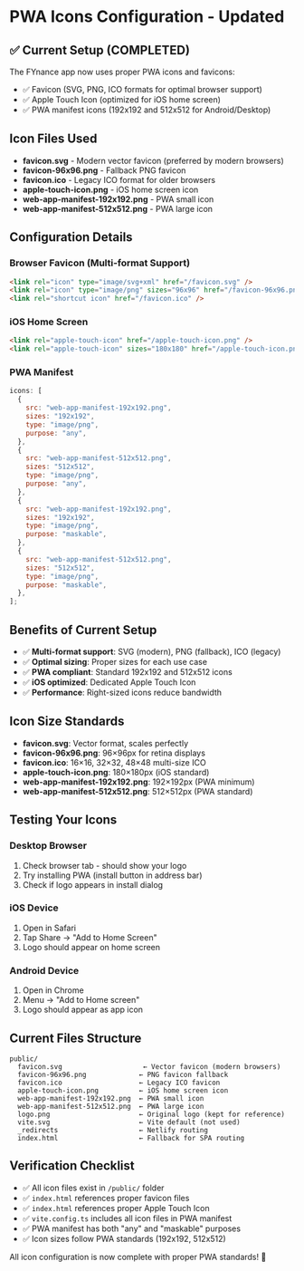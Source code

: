 # PWA Icons Configuration - Updated

## ✅ Current Setup (COMPLETED)

The FYnance app now uses proper PWA icons and favicons:

- ✅ Favicon (SVG, PNG, ICO formats for optimal browser support)
- ✅ Apple Touch Icon (optimized for iOS home screen)
- ✅ PWA manifest icons (192x192 and 512x512 for Android/Desktop)

## Icon Files Used

- **favicon.svg** - Modern vector favicon (preferred by modern browsers)
- **favicon-96x96.png** - Fallback PNG favicon
- **favicon.ico** - Legacy ICO format for older browsers
- **apple-touch-icon.png** - iOS home screen icon
- **web-app-manifest-192x192.png** - PWA small icon
- **web-app-manifest-512x512.png** - PWA large icon

## Configuration Details

### Browser Favicon (Multi-format Support)

```html
<link rel="icon" type="image/svg+xml" href="/favicon.svg" />
<link rel="icon" type="image/png" sizes="96x96" href="/favicon-96x96.png" />
<link rel="shortcut icon" href="/favicon.ico" />
```

### iOS Home Screen

```html
<link rel="apple-touch-icon" href="/apple-touch-icon.png" />
<link rel="apple-touch-icon" sizes="180x180" href="/apple-touch-icon.png" />
```

### PWA Manifest

```javascript
icons: [
  {
    src: "web-app-manifest-192x192.png",
    sizes: "192x192",
    type: "image/png",
    purpose: "any",
  },
  {
    src: "web-app-manifest-512x512.png",
    sizes: "512x512",
    type: "image/png",
    purpose: "any",
  },
  {
    src: "web-app-manifest-192x192.png",
    sizes: "192x192",
    type: "image/png",
    purpose: "maskable",
  },
  {
    src: "web-app-manifest-512x512.png",
    sizes: "512x512",
    type: "image/png",
    purpose: "maskable",
  },
];
```

## Benefits of Current Setup

- ✅ **Multi-format support**: SVG (modern), PNG (fallback), ICO (legacy)
- ✅ **Optimal sizing**: Proper sizes for each use case
- ✅ **PWA compliant**: Standard 192x192 and 512x512 icons
- ✅ **iOS optimized**: Dedicated Apple Touch Icon
- ✅ **Performance**: Right-sized icons reduce bandwidth

## Icon Size Standards

- **favicon.svg**: Vector format, scales perfectly
- **favicon-96x96.png**: 96×96px for retina displays
- **favicon.ico**: 16×16, 32×32, 48×48 multi-size ICO
- **apple-touch-icon.png**: 180×180px (iOS standard)
- **web-app-manifest-192x192.png**: 192×192px (PWA minimum)
- **web-app-manifest-512x512.png**: 512×512px (PWA standard)

## Testing Your Icons

### Desktop Browser

1. Check browser tab - should show your logo
2. Try installing PWA (install button in address bar)
3. Check if logo appears in install dialog

### iOS Device

1. Open in Safari
2. Tap Share → "Add to Home Screen"
3. Logo should appear on home screen

### Android Device

1. Open in Chrome
2. Menu → "Add to Home screen"
3. Logo should appear as app icon

## Current Files Structure

```
public/
  favicon.svg                    ← Vector favicon (modern browsers)
  favicon-96x96.png             ← PNG favicon fallback
  favicon.ico                   ← Legacy ICO favicon
  apple-touch-icon.png          ← iOS home screen icon
  web-app-manifest-192x192.png  ← PWA small icon
  web-app-manifest-512x512.png  ← PWA large icon
  logo.png                      ← Original logo (kept for reference)
  vite.svg                      ← Vite default (not used)
  _redirects                    ← Netlify routing
  index.html                    ← Fallback for SPA routing
```

## Verification Checklist

- ✅ All icon files exist in `/public/` folder
- ✅ `index.html` references proper favicon files
- ✅ `index.html` references proper Apple Touch Icon
- ✅ `vite.config.ts` includes all icon files in PWA manifest
- ✅ PWA manifest has both "any" and "maskable" purposes
- ✅ Icon sizes follow PWA standards (192x192, 512x512)

All icon configuration is now complete with proper PWA standards! 🎉
